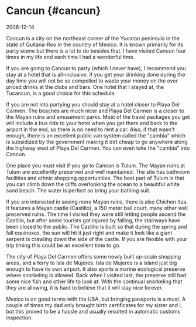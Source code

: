 # Cancun {#cancun}

2008-12-14

Cancun is a city on the northeast corner of the Yucatan peninsula in
the state of Quitana-Roo in the country of Mexico. It is known
primarily for its party scene but there is a lot to do besides that. I
have visited Cancun four times in my life and each time I had a
wonderful time.

If you are going to Cancun to party (which I never have), I recommend
you stay at a hotel that is all-inclusive. If you get your drinking
done during the day time you will not be so compelled to waste your
money on the over priced drinks at the clubs and bars. One hotel that
I stayed at, the Tucancun, is a good choice for this schedule.

If you are not into partying you should stay at a hotel closer to
Playa Del Carmen. The beaches are much nicer and Playa Del Carmen is a
closer to the Mayan ruins and amusement parks. Most of the travel
packages you get will include a bus ride to your hotel when you get
there and back to the airport in the end, so there is no need to rent
a car. Also, if that wasn't enough, there is an excellent public van
system called the "cambia" which is subsidized by the government
making it dirt cheap to go anywhere along the highway west of Playa
Del Carmen. You can even take the "cambia" into Cancun.

One place you must visit if you go to Cancun is Tulum. The Mayan ruins
at Tulum are excellently preserved and well maintained. The site has
bathroom facilities and ethnic shopping opportunities. The best part
of Tulum is that you can climb down the cliffs overlooking the ocean
to a beautiful white sand beach. The water is perfect so bring your
bathing suit.

If you are interested in seeing more Mayan ruins, there is also
Chichen Itza. It features a Mayan castle (Castillo), a 150 meter ball
court, many other well preserved ruins. The time I visited they were
still letting people ascend the Castillo, but after some tourists got
injured by falling, the stairways have been closed to the public. The
Castillo is built so that during the spring and fall equinoxes, the
sun will hit it just right and make it look like a giant serpent is
crawling down the side of the castle. If you are flexible with your
trip timing this could be an excellent time to go.

The city of Playa Del Carmen offers some newly built up-scale shopping
areas, and a ferry to Isla de Mujeres. Isla de Mujeres is a island
just big enough to have its own airport. It also sports a marine
ecological preserve where snorkeling is allowed. Back when I visited
last, the preserve still had some nice fish and other life to look
at. With the continual snorkeling that they are allowing, it is hard
to believe that it will stay nice forever.

Mexico is on good terms with the USA, but bringing passports is a
must. A couple of times my dad only brought birth certificates for my
sister and I, but this proved to be a hassle and usually resulted in
automatic customs inspection.
